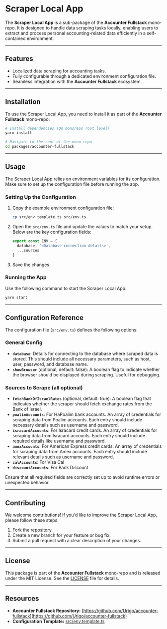 # Scraper Local App

The **Scraper Local App** is a sub-package of the **Accounter Fullstack** mono-repo. It is designed
to handle data scraping tasks locally, enabling users to extract and process personal
accounting-related data efficiently in a self-contained environment.

---

## Features

- Localized data scraping for accounting tasks.
- Fully configurable through a dedicated environment configuration file.
- Seamless integration with the **Accounter Fullstack** ecosystem.

---

## Installation

To use the Scraper Local App, you need to install it as part of the **Accounter Fullstack**
mono-repo:

```bash
# Install dependencies (On monorepo root level)
yarn install

# Navigate to the root of the mono-repo
cd packages/accounter-fullstack
```

---

## Usage

The Scraper Local App relies on environment variables for its configuration. Make sure to set up the
configuration file before running the app.

### Setting Up the Configuration

1. Copy the example environment configuration file:

   ```bash
   cp src/env.template.ts src/env.ts
   ```

2. Open the `src/env.ts` file and update the values to match your setup. Below are the key
   configuration fields:

   ```typescript
   export const ENV = {
     database: '<Database connection details>',
     ...sources
   }
   ```

3. Save the changes.

### Running the App

Use the following command to start the Scraper Local App:

```bash
yarn start
```

---

## Configuration Reference

The configuration file (`src/env.ts`) defines the following options:

### General Config

- **`database`**: Details for connecting to the database where scraped data is stored. This should
  include all necessary parameters, such as host, user, password, and database name.
- **`showBrowser`** (optional, default: false): A boolean flag to indicate whether the browser
  should be displayed during scraping. Useful for debugging.

### Sources to Scrape (all optional)

- **`fetchBankOfIsraelRates`** (optional, default: true): A boolean flag that indicates whether the
  scraper should fetch exchange rates from the Bank of Israel.
- **`poalimAccounts`**: For HaPoalim bank accounts. An array of credentials for scraping data from
  Poalim accounts. Each entry should include necessary details such as username and password.
- **`isracardAccounts`**: For Isracard credit cards. An array of credentials for scraping data from
  Isracard accounts. Each entry should include required details like username and password.
- **`amexAccounts`**: For American Express credit cards. An array of credentials for scraping data
  from Amex accounts. Each entry should include relevant details such as username and password.
- **`calAccounts`**: For Visa Cal
- **`discountAccounts`**: For Bank Discount

Ensure that all required fields are correctly set up to avoid runtime errors or unexpected behavior.

---

## Contributing

We welcome contributions! If you'd like to improve the Scraper Local App, please follow these steps:

1. Fork the repository.
2. Create a new branch for your feature or bug fix.
3. Submit a pull request with a clear description of your changes.

---

## License

This package is part of the **Accounter Fullstack** mono-repo and is released under the MIT License.
See the [LICENSE](../../LICENSE) file for details.

---

## Resources

- **Accounter Fullstack Repository:**
  [https://github.com/Urigo/accounter-fullstack](https://github.com/Urigo/accounter-fullstack)
- **Configuration Template:** [src/env.template.ts](./src/env.template.ts)
